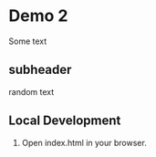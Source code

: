  # Demo 2 
 
 Some text 
 
## subheader
random text

## Local Development 

1. Open index.html in your browser.
